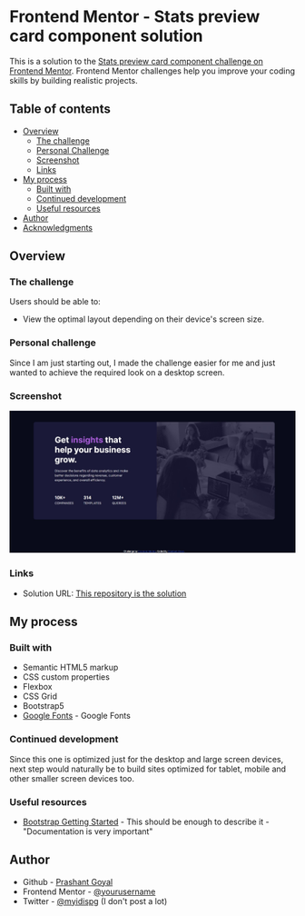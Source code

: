 # Frontend Mentor - Stats preview card component solution

This is a solution to the [Stats preview card component challenge on Frontend Mentor](https://www.frontendmentor.io/challenges/stats-preview-card-component-8JqbgoU62). Frontend Mentor challenges help you improve your coding skills by building realistic projects. 

## Table of contents

- [Overview](#overview)
  - [The challenge](#the-challenge)
  - [Personal Challenge](#personal-challenge)
  - [Screenshot](#screenshot)
  - [Links](#links)
- [My process](#my-process)
  - [Built with](#built-with)
  - [Continued development](#continued-development)
  - [Useful resources](#useful-resources)
- [Author](#author)
- [Acknowledgments](#acknowledgments)

## Overview

### The challenge

Users should be able to:

- View the optimal layout depending on their device's screen size.

### Personal challenge
Since I am just starting out, I made the challenge easier for me and just wanted to achieve the required look on a desktop screen.

### Screenshot

![](./screenshots/desktop-final.jpg)

### Links

- Solution URL: [This repository is the solution](https://github.com/myidispg/frontend_mentor_practice)

## My process

### Built with

- Semantic HTML5 markup
- CSS custom properties
- Flexbox
- CSS Grid
- Bootstrap5
- [Google Fonts](https://fonts.google.com/) - Google Fonts 

### Continued development
Since this one is optimized just for the desktop and large screen devices, next step would naturally be to build sites optimized for tablet, mobile and other smaller screen devices too. 

### Useful resources

- [Bootstrap Getting Started](https://getbootstrap.com/docs/5.0/getting-started/download/) - This should be enough to describe it - "Documentation is very important"

## Author

- Github - [Prashant Goyal](https://www.github.com/myidispg)
- Frontend Mentor - [@yourusername](https://www.frontendmentor.io/profile/myidispg)
- Twitter - [@myidispg](https://www.twitter.com/myidispg) (I don't post a lot)

